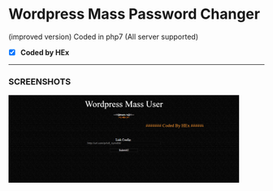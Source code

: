
  # Wordpress Mass Password Changer
  (improved version)
  Coded in php7 (All server supported)
  - [x] **Coded by HEx**
 ______________

### SCREENSHOTS

<img src="screenshot.png" width="90%"></img> 
